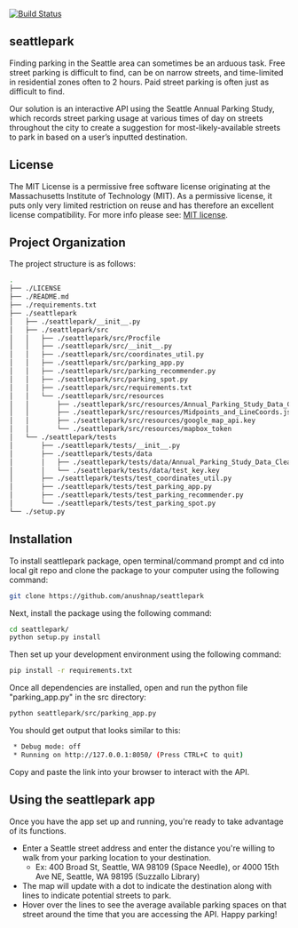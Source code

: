 [![Build Status](https://travis-ci.org/anushnap/seattlepark.svg?branch=main)](https://travis-ci.org/anushnap/seattlepark)
## seattlepark

Finding parking in the Seattle area can sometimes be an arduous task.  Free street parking is difficult to find, can be on narrow streets, and time-limited in residential zones often to 2 hours. Paid street parking is often just as difficult to find.

Our solution is an interactive API using the Seattle Annual Parking Study, which records street parking usage at various times of day on streets throughout the city to create a suggestion for most-likely-available streets to park in based on a user’s inputted destination.

## License

The MIT License is a permissive free software license originating at the Massachusetts Institute of Technology (MIT). As a permissive license, it puts only very limited restriction on reuse and has therefore an excellent license compatibility. For more info please see: [MIT license](https://snyk.io/learn/what-is-mit-license/).

## Project Organization

The project structure is as follows:
```bash
.
├── ./LICENSE
├── ./README.md
├── ./requirements.txt
├── ./seattlepark
│   ├── ./seattlepark/__init__.py
│   ├── ./seattlepark/src
│   │   ├── ./seattlepark/src/Procfile
│   │   ├── ./seattlepark/src/__init__.py
│   │   ├── ./seattlepark/src/coordinates_util.py
│   │   ├── ./seattlepark/src/parking_app.py
│   │   ├── ./seattlepark/src/parking_recommender.py
│   │   ├── ./seattlepark/src/parking_spot.py
│   │   ├── ./seattlepark/src/requirements.txt
│   │   └── ./seattlepark/src/resources
│   │       ├── ./seattlepark/src/resources/Annual_Parking_Study_Data_Cleaned2.csv
│   │       ├── ./seattlepark/src/resources/Midpoints_and_LineCoords.json
│   │       ├── ./seattlepark/src/resources/google_map_api.key
│   │       └── ./seattlepark/src/resources/mapbox_token
│   └── ./seattlepark/tests
│       ├── ./seattlepark/tests/__init__.py
│       ├── ./seattlepark/tests/data
│       │   ├── ./seattlepark/tests/data/Annual_Parking_Study_Data_Cleaned2.csv
│       │   └── ./seattlepark/tests/data/test_key.key
│       ├── ./seattlepark/tests/test_coordinates_util.py
│       ├── ./seattlepark/tests/test_parking_app.py
│       ├── ./seattlepark/tests/test_parking_recommender.py
│       └── ./seattlepark/tests/test_parking_spot.py
└── ./setup.py
```
## Installation

To install seattlepark package, open terminal/command prompt and cd into local git repo and clone the package to your computer using the following command:

```bash
git clone https://github.com/anushnap/seattlepark
```

Next, install the package using the following command:

```bash
cd seattlepark/
python setup.py install
```

Then set up your development environment using the following command:

```bash
pip install -r requirements.txt
```

Once all dependencies are installed, open and run the python file "parking_app.py" in the src directory:

```bash
python seattlepark/src/parking_app.py
```

You should get output that looks similar to this:
```bash
 * Debug mode: off
 * Running on http://127.0.0.1:8050/ (Press CTRL+C to quit)
```
Copy and paste the link into your browser to interact with the API.

## Using the seattlepark app

Once you have the app set up and running, you're ready to take advantage of its functions. 

- Enter a Seattle street address and enter the distance you're willing to walk from your parking location to your destination.
    - Ex: 400 Broad St, Seattle, WA 98109 (Space Needle), or 4000 15th Ave NE, Seattle, WA 98195 (Suzzallo Library)
- The map will update with a dot to indicate the destination along with lines to indicate potential streets to park.
- Hover over the lines to see the average available parking spaces on that street around the time that you are accessing the API. Happy parking!

